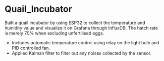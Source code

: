 # Quail_Incubator
Built a quail incubator by using ESP32 to collect the temperature and humidity value and visualize it on Grafana through InfluxDB. The hatch rate is merely 70% when excluding unfertilised eggs.
- Includes automatic temperature control using relay on the light bulb and PID controlled fan.
- Applied Kalman filter to filter out any noises collected by the sensor.
